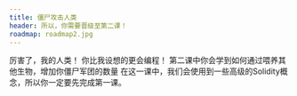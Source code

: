```yaml
---
title: 僵尸攻击人类
header: 所以，你需要晋级至第二课！
roadmap: roadmap2.jpg
---
```

厉害了，我的人类！ 你比我设想的更会编程！
第二课中你会学到如何通过喂养其他生物，增加你僵尸军团的数量
在这一课中，我们会使用到一些高级的Solidity概念，所以你一定要先完成第一课。
